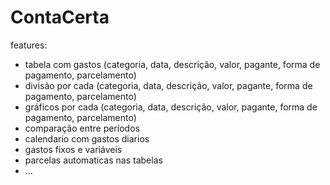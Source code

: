 # ContaCerta

features:
- tabela com gastos (categoria, data, descrição, valor, pagante, forma de pagamento, parcelamento)
- divisão por cada (categoria, data, descrição, valor, pagante, forma de pagamento, parcelamento)
- gráficos por cada (categoria, data, descrição, valor, pagante, forma de pagamento, parcelamento)
- comparação entre períodos
- calendario com gastos diarios
- gastos fixos e variáveis 
- parcelas automaticas nas tabelas
- ...
